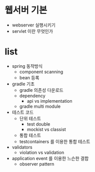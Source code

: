 # 웹서버 기본

- webserver 실행시키기
- servlet 이란 무엇인가

# list

- spring 동작방식
  - component scanning
  - bean 등록
- gradle 기초
  - gradle 의존성 다운로드
  - dependency
    - api vs implementation
  - gradle multi module
- 테스트 코드
  - 단위 테스트
    - test double
    - mockist vs classist
  - 통합 테스트
  - testcontainers 를 이용한 통합 테스트
- validators
  - violation vs validation
- application event 를 이용한 느슨한 결합
  - observer pattern